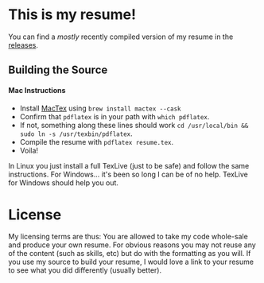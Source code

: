 # This is my resume!

You can find a *mostly* recently compiled version of my resume in the [releases](https://github.com/dcousineau/resume/releases).

## Building the Source

#### Mac Instructions
* Install [MacTex](https://tug.org/mactex/) using `brew install mactex --cask`
* Confirm that `pdflatex` is in your path with `which pdflatex`.
* If not, something along these lines should work `cd /usr/local/bin && sudo ln -s /usr/texbin/pdflatex`.
* Compile the resume with `pdflatex resume.tex`.
* Voila!

In Linux you just install a full TexLive (just to be safe) and follow the same instructions. For Windows... it's been so long I can be of no help. TexLive for Windows should help you out.

# License

My licensing terms are thus: You are allowed to take my code whole-sale and produce your own resume. For obvious reasons you may not reuse any of the content (such as skills, etc) but do with the formatting as you will. If you use my source to build your resume, I would love a link to your resume to see what you did differently (usually better).
